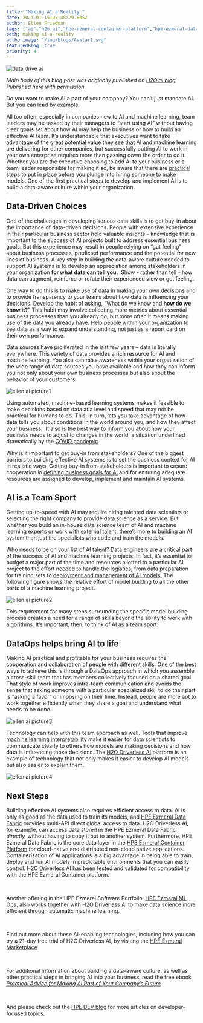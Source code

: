 ```yaml
---
title: "Making AI a Reality "
date: 2021-01-15T07:48:29.685Z
author: Ellen Friedman    
tags: ["ai","h2o.ai","hpe-ezmeral-container-platform","hpe-ezmeral-data-fabric"]
path: making-ai-a-reality
authorimage: "/img/blogs/Avatar1.svg"
featuredBlog: true
priority: 4
---
```

![data drive ai](https://hpe-developer-portal.s3.amazonaws.com/uploads/media/2020/12/data-drive-ai-1610724616865.JPG)

*Main body of this blog post was originally published on [H2O.ai blog](https://www.h2o.ai/blog/making-ai-a-reality/). Published here with permission.*

Do you want to make AI a part of your company? You can’t just mandate AI. But you can lead by example. 

All too often, especially in companies new to AI and machine learning, team leaders may be tasked by their managers to “start using AI” without having clear goals set about how AI may help the business or how to build an effective AI team. It’s understandable that executives want to take advantage of the great potential value they see that AI and machine learning are delivering for other companies, but successfully putting AI to work in your own enterprise requires more than passing down the order to do it. Whether you are the executive choosing to add AI to your business or a team leader responsible for making it so, be aware that there are [practical steps to put in place](https://www.h2o.ai/blog/in-a-world-wh) before you plunge into hiring someone to make models. One of the first practical steps to develop and implement AI is to build a data-aware culture within your organization. 

## Data-Driven Choices

One of the challenges in developing serious data skills is to get buy-in about the importance of data-driven decisions. People with extensive experience in their particular business sector hold valuable insights – knowledge that is important to the success of AI projects built to address essential business goals. But this experience may result in people relying on “gut feeling” about business processes, predicted performance and the potential for new lines of business. A key step in building the data-aware culture needed to support AI systems is to develop an appreciation among stakeholders in your organization **for what data can tell you.**  Show - rather than tell - how data can augment, reinforce or refute their experienced view or gut feeling. 



One way to do this is to [make use of data in making your own decisions](https://www.h2o.ai/blog/the-benefits-of-budget-allocation-with-ai-driven-marketing-mix-models/) and to provide transparency to your teams about how data is influencing your decisions. Develop the habit of asking, “What do we know and **how do we know it?**” This habit may involve collecting more metrics about essential business processes than you already do, but more often it means making use of the data you already have. Help people within your organization to see data as a way to expand understanding, not just as a report card on their own performance. 



Data sources have proliferated in the last few years – data is literally everywhere. This variety of data provides a rich resource for AI and machine learning. You also can raise awareness within your organization of the wide range of data sources you have available and how they can inform you not only about your own business processes but also about the behavior of your customers. 

![ellen ai picture1](https://hpe-developer-portal.s3.amazonaws.com/uploads/media/2020/12/ellen-ai-picture1-1610696869470.png)

Using automated, machine-based learning systems makes it feasible to make decisions based on data at a level and speed that may not be practical for humans to do. This, in turn, lets you take advantage of how data tells you about conditions in the world around you, and how they affect your business.  It also is the best way to inform you about how your business needs to adjust to changes in the world, a situation underlined dramatically by the [COVID pandemic](https://www.h2o.ai/covid-19/). 



Why is it important to get buy-in from stakeholders? One of the biggest barriers to building effective AI systems is to set the business context for AI in realistic ways. Getting buy-in from stakeholders is important to ensure cooperation in [defining business goals for AI](https://www.h2o.ai/webinars/?commid=433866) and for ensuring adequate resources are assigned to develop, implement and maintain AI systems. 

## AI is a Team Sport

Getting up-to-speed with AI may require hiring talented data scientists or selecting the right company to provide data science as a service. But whether you build an in-house data science team of AI and machine learning experts or work with external talent, there’s more to building an AI system than just the specialists who code and train the models.   



Who needs to be on your list of AI talent? Data engineers are a critical part of the success of AI and machine learning projects. In fact, it’s essential to budget a major part of the time and resources allotted to a particular AI project to the effort needed to handle the logistics, from data preparation for training sets to [deployment and management of AI models.](https://www.h2o.ai/blog/deploying-models-to-maximise-the-impact-of-machine-learning-part-1/) The following figure shows the relative effort of model building to all the other parts of a machine learning project.



![ellen ai picture2](https://hpe-developer-portal.s3.amazonaws.com/uploads/media/2020/12/ellen-ai-picture2-1610696879470.png)

This requirement for many steps surrounding the specific model building process creates a need for a range of skills beyond the ability to work with algorithms. It’s important, then, to think of AI as a team sport. 



## DataOps helps bring AI to life

Making AI practical and profitable for your business requires the cooperation and collaboration of people with different skills. One of the best ways to achieve this is through a DataOps approach in which you assemble a cross-skill team that has members collectively focused on a shared goal. That style of work improves intra-team communication and avoids the sense that asking someone with a particular specialized skill to do their part is “asking a favor” or imposing on their time. Instead, people are more apt to work together efficiently when they share a goal and understand what needs to be done. 



![ellen ai picture3](https://hpe-developer-portal.s3.amazonaws.com/uploads/media/2020/12/ellen-ai-picture3-1610696885974.png)

Technology can help with this team approach as well. Tools that improve [machine learning interpretability](https://www.h2o.ai/blog/interview-with-patrick-hall-machine-learning-h2o-ai-machine-learning-interpretability/) make it easier for data scientists to communicate clearly to others how models are making decisions and how data is influencing those decisions. The [H2O Driverless AI](https://www.hpe.com/us/en/software/marketplace/h2o.html) platform is an example of technology that not only makes it easier to develop AI models but also easier to explain them. 


![ellen ai picture4](https://hpe-developer-portal.s3.amazonaws.com/uploads/media/2020/12/ellen-ai-picture4-1610696892273.png)


## Next Steps

Building effective AI systems also requires efficient access to data. AI is only as good as the data used to train its models, and [HPE Ezmeral Data Fabric](https://www.hpe.com/us/en/software/data-fabric.html) provides multi-API direct global access to data. H2O Driverless AI, for example, can access data stored in the HPE Ezmeral Data Fabric *directly,* without having to copy it out to another system. Furthermore, HPE Ezmeral Data Fabric is the core data layer in the [HPE Ezmeral Container Platform](https://www.hpe.com/us/en/solutions/container-platform.html) for cloud-native and distributed non-cloud native applications. Containerization of AI applications is a big advantage in being able to train, deploy and run AI models in predictable environments that you can easily control. H2O Driverless AI has been tested and [validated for compatibility](https://www.hpe.com/us/en/software/marketplace/h2o.html) with the HPE Ezmeral Container platform.

 

Another offering in the HPE Ezmeral Software Portfolio, [HPE Ezmeral ML Ops](https://www.hpe.com/us/en/solutions/machine-learning-operations.html), also works together with H2O Driverless AI to make data science more efficient through automatic machine learning.  

 

Find out more about these AI-enabling technologies, including how you can try a 21-day free trial of H2O Driverless AI, by visiting the [HPE Ezmeral Marketplace](https://www.hpe.com/us/en/software/marketplace/h2o.html).

 

For additional information about building a data-aware culture, as well as other practical steps in bringing AI into your business, read the free ebook *[Practical Advice for Making AI Part of Your Company’s Future](https://www.h2o.ai/resources/ebook/practical-advice-for-making-ai-part-of-your-companys-future/).*

 

And please check out the [HPE DEV blog](https://developer.hpe.com/) for more articles on developer-focused topics.